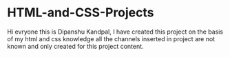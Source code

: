 # HTML-and-CSS-Projects
Hi evryone this is Dipanshu Kandpal, I have created this project on the basis of my html and css knowledge all the channels inserted in project are not known and only created for this project content.
